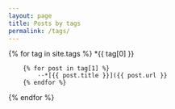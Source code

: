 ```yaml
---
layout: page
title: Posts by tags
permalink: /tags/
---
```

{% for tag in site.tags %}
    *{{ tag[0] }}
    
        {% for post in tag[1] %}
            ⋅⋅*[{{ post.title }}]({{ post.url }}
        {% endfor %}
{% endfor %}
